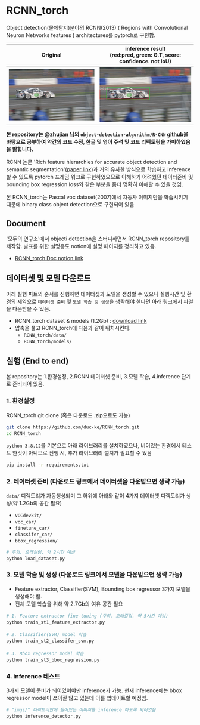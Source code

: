# RCNN_torch

Object detection(물체탐지)분야의 RCNN(2013) ( Regions with Convolutional Neuron Networks features ) architectures를 pytorch로 구현함.

| Original | inference result <BR> (red:pred, green: G.T, score: confidence. not IoU)|
|----------|-------------------------------------------|
| ![](imgs/000334.jpg) | ![](imgs/out.jpg) |
 
**본 repository는 @zhujian 님의 `object-detection-algorithm/R-CNN` [github](https://github.com/object-detection-algorithm/R-CNN)을 바탕으로 공부하여 약간의 코드 수정, 한글 및 영어 주석 및 코드 리펙토링을 가미하였음을 밝힙니다.**

RCNN 논문 'Rich feature hierarchies for accurate object detection and semantic segmentation'[(paper link)](https://arxiv.org/abs/1311.2524)과 거의 유사한 방식으로 학습하고 inference할 수 있도록 pytorch 프레임 워크로 구현하였으므로 이해하기 어려웠던 데이터준비 및 bounding box regression loss와 같은 부분을 좀더 명확히 이해할 수 있을 것임.

본 RCNN_torch는 Pascal voc dataset(2007)에서 자동차 이미지만을 학습시키기 때문에 binary class object detection으로 구현되어 있음

## Document
'모두의 연구소'에서 objecti detection을 스터디하면서 RCNN_torch repository를 제작함. 발표를 위한 설명용도 notion에 설명 페이지를 정리하고 있음.
 * [RCNN_torch Doc notion link](https://kmembers.notion.site/RCNN_torch-017c20ade8d6416d8388e2016f5f2f4f)
 
## 데이터셋 및 모델 다운로드
아래 실행 파트의 순서를 진행하면 데이터셋과 모델을 생성할 수 있으나 실행시간 및 환경의 제약으로 `데이터셋 준비` 및 `모델 학습 및 생성`을 생략해야 한다면 아래 링크에서 파일을 다운받을 수 있음.
* RCNN_torch dataset & models (1.2Gb) : [download link](https://www.dropbox.com/s/1nw2b7r2i1dyz2w/RCNN_dataset_n_models.zip?dl=0)
* 압축을 풀고 RCNN_torch에 다음과 같이 위치시킨다.
  * `RCNN_torch/data/`
  * `RCNN_torch/models/`

## 실행 (End to end)
본 repository는 1.환경설정, 2.RCNN 데이터셋 준비, 3.모델 학습, 4.inference 단계로 준비되어 있음.

### 1. 환경설정
RCNN_torch git clone (혹은 다운로드 .zip으로도 가능)
```bash
git clone https://github.com/duc-ke/RCNN_torch.git
cd RCNN_torch
```

`python 3.8.12`를 기본으로 아래 라이브러리를 설치하였으나, 비어있는 환경에서 테스트 한것이 아니므로 진행 시, 추가 라이브러리 설치가 필요할 수 있음
```bash
pip install -r requirements.txt
```

### 2. 데이터셋 준비 (다운로드 링크에서 데이터셋을 다운받으면 생략 가능)
`data/` 디렉토리가 자동생성되며 그 하위에 아래와 같이 4가지 데이터셋 디렉토리가 생성(약 1.2Gb의 공간 필요)
  * `VOCdevkit/`
  * `voc_car/`
  * `finetune_car/`
  * `classifer_car/`
  * `bbox_regression/`
```bash
# 주의. 오래걸림. 약 2시간 예상
python load_dataset.py
```


### 3. 모델 학습 및 생성 (다운로드 링크에서 모델을 다운받으면 생략 가능)
* Feature extractor, Classifier(SVM), Bounding box regressor 3가지 모델을 생성해야 함.
* 전체 모델 학습을 위해 약 2.7Gb의 여유 공간 필요
```bash
# 1. Feature extractor fine-tuning (주의. 오래걸림. 약 5시간 예상)
python train_st1_feature_extractor.py

# 2. Classifier(SVM) model 학습 
python train_st2_classifer_svm.py

# 3. Bbox regressor model 학습
python train_st3_bbox_regression.py
```


### 4. inference 테스트
3가지 모델이 준비가 되어있어야만 inference가 가능. 현재 inference에는 bbox regressor model이 쓰이질 않고 있는데 이를 업데이트할 예정임.
```bash
# "imgs/" 디렉토리안에 들어있는 이미지를 inference 하도록 되어있음
python inference_detector.py
```
